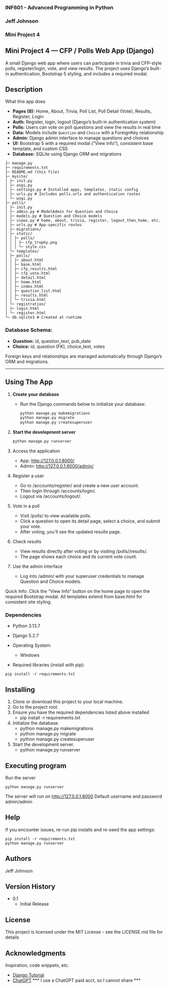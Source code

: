 ### INF601 - Advanced Programming in Python
### Jeff Johnson
### Mini Project 4
 
## Mini Project 4 — CFP / Polls Web App (Django)
 
A small Django web app where users can participate in trivia and CFP-style polls, register/login, vote, and view results. The project uses Django’s built-in authentication, Bootstrap 5 styling, and includes a required modal.

## Description
 
What this app does

- **Pages (8):** Home, About, Trivia, Poll List, Poll Detail (Vote), Results, Register, Login  
- **Auth:** Register, login, logout (Django’s built-in authentication system)  
- **Polls:** Users can vote on poll questions and view the results in real time  
- **Data:** Models include `Question` and `Choice` with a ForeignKey relationship  
- **Admin:** Django admin interface to manage questions and choices  
- **UI:** Bootstrap 5 with a required modal (“View Info”), consistent base template, and custom CSS  
- **Database:** SQLite using Django ORM and migrations



```
├─ manage.py
├─ requirements.txt
├─ README.md (this file)
├─ mysite/
│ ├─ init.py
│ ├─ asgi.py
│ ├─ settings.py # Installed apps, templates, static config
│ ├─ urls.py # Includes polls.urls and authentication routes
│ └─ wsgi.py
├─ polls/
│ ├─ init.py
│ ├─ admin.py # ModelAdmin for Question and Choice
│ ├─ models.py # Question and Choice models
│ ├─ views.py # home, about, trivia, register, logout_then_home, etc.
│ ├─ urls.py # App-specific routes
│ ├─ migrations/
│ ├─ static/
│ │ ├─ polls/
│ │ │ ├─ cfp_trophy.png
│ │ │ └─ style.css
│ └─ templates/
│ ├─ polls/
│ │ ├─ about.html
│ │ ├─ base.html
│ │ ├─ cfp_results.html
│ │ ├─ cfp_vote.html
│ │ ├─ detail.html
│ │ ├─ home.html
│ │ ├─ index.html
│ │ ├─ question_list.html
│ │ ├─ results.html
│ │ └─ trivia.html
│ └─ registration/
│ ├─ login.html
│ └─ register.html
└─ db.sqlite3 # Created at runtime
```


### Database Schema:
- **Question:** id, question_text, pub_date  
- **Choice:** id, question (FK), choice_text, votes  

Foreign keys and relationships are managed automatically through Django’s ORM and migrations.

---

## Using The App

1. **Create your database**
   - Run the Django commands below to initialize your database:
     ```bash
     python manage.py makemigrations
     python manage.py migrate
     python manage.py createsuperuser
     ```

2. **Start the development server**
   ```bash
   python manage.py runserver
   
3. Access the application
    - App: http://127.0.0.1:8000/    
    - Admin: http://127.0.0.1:8000/admin/

4. Register a user
    - Go to /accounts/register/ and create a new user account.    
    - Then login through /accounts/login/.    
    - Logout via /accounts/logout/.

5. Vote in a poll
    - Visit /polls/ to view available polls.
    - Click a question to open its detail page, select a choice, and submit your vote.
    - After voting, you’ll see the updated results page.

6. Check results
    - View results directly after voting or by visiting /polls/<id>/results/.
    - The page shows each choice and its current vote count.

7. Use the admin interface
    - Log into /admin/ with your superuser credentials to manage Question and Choice models.

Quick Info:
Click the “View Info” button on the home page to open the required Bootstrap modal.
All templates extend from base.html for consistent site styling.

 
### Dependencies
 
- Python 3.13.7
- Django 5.2.7
- Operating System: 
    - Windows

- Required libraries (install with pip):
```
pip install -r requirements.txt
```

## Installing
 
1. Clone or download this project to your local machine.
2. Go to the project root.
3. Ensure you have the required dependencies listed above installed
   - pip install -r requirements.txt
4. Initialize the database.
   - python manage.py makemigrations
   - python manage.py migrate
   - python manage.py createsuperuser
5. Start the development server.
   - python manage.py runserver
 
## Executing program

Run the server
```
python manage.py runserver
```
The server will run on http://127.0.0.1:8000
Default username and password admin/admin
## Help
 
If you encounter issues, re-run pip installs and re-seed the app settings:
```
pip install -r requirements.txt
python manage.py runserver

```
 
## Authors
 
Jeff Johnson
 
## Version History
 
- 0.1
  - Initial Release
 
## License
 
This project is licensed under the MIT License - see the LICENSE.md file for details
 
## Acknowledgments
 
Inspiration, code snippets, etc.
- [Django Tutorial](https://docs.djangoproject.com/en/5.2/intro/tutorial01/)
- [ChatGPT](https://chatgpt.com/g/g-p-690132306a9c8191b70435990b8efb62-mini-project-four/project)
*** I use a ChatGPT paid acct, so I cannot share ***

